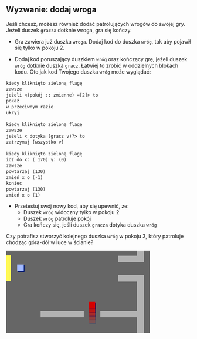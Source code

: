 ## Wyzwanie: dodaj wroga

Jeśli chcesz, możesz również dodać patrolujących wrogów do swojej gry. Jeżeli duszek `gracza` dotknie wroga, gra się kończy.

+ Gra zawiera już duszka `wroga`. Dodaj kod do duszka `wróg`, tak aby pojawił się tylko w pokoju 2.

+ Dodaj kod poruszający duszkiem `wróg` oraz kończący grę, jeżeli duszek `wróg` dotknie duszka `gracz`. Łatwiej to zrobić w oddzielnych blokach kodu. Oto jak kod Twojego duszka `wróg` może wyglądać:

```blocks3
kiedy kliknięto zieloną flagę
zawsze
jeżeli <(pokój :: zmienne) =[2]> to
pokaż
w przeciwnym razie
ukryj

kiedy kliknięto zieloną flagę
zawsze
jeżeli < dotyka (gracz v)?> to
zatrzymaj [wszystko v]

kiedy kliknięto zieloną flagę
idź do x: ( 170) y: (0)
zawsze
powtarzaj (130)
zmień x o (-1)
koniec
powtarzaj (130)
zmień x o (1)
```

+ Przetestuj swój nowy kod, aby się upewnić, że: 
    + Duszek `wróg` widoczny tylko w pokoju 2
    + Duszek `wróg` patroluje pokój
    + Gra kończy się, jeśli duszek `gracza` dotyka duszka `wróg`

Czy potrafisz stworzyć kolejnego duszka `wróg` w pokoju 3, który patroluje chodząc góra-dół w luce w ścianie?

![zrzut ekranu](images/world-enemy2.png)